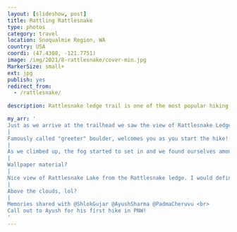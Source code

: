 ```yaml
---
layout: [slideshow, post]
title: Rattling Rattlesnake
type: photos
category: travel
location: Snoqualmie Region, WA
country: USA
coordi: (47.4308, -121.7751)
image: /img/2021/8-rattlesnake/cover-min.jpg
MarkerSize: small+
ext: jpg
publish: yes
redirect_from:
  - /rattlesnake/ 
    
description: Rattlesnake ledge trail is one of the most popular hiking trails in Seattle and it is perfect for as a Seattle day hike. Not a sunny day, but we really wanted to do a hike and Rattlesnake ledge hike is a great cloudy day hike with possibilities to see cloud inversion if lucky!

my_arr: '
Just as we arrive at the trailhead we saw the view of Rattlesnake Ledge''s sheer rock face hiding amongst the clouds across Rattlesnake Lake. 
|
Famously called "greeter" boulder, welcomes you as you start the hike!
|
As we climbed up, the fog started to set in and we found ourselves amongst clouds and long moss covered trees!
|
Wallpaper material?
|
Nice view of Rattlesnake Lake from the Rattlesnake ledge. I would definitely want to come back on a sunny/ clear day here haha!
|
Above the clouds, lol?
|
Memories shared with @ShlokGujar @AyushSharma @PadmaCheruvu <br>
Call out to Ayush for his first hike in PNW!
'
---
```

<!-- http://compressjpeg.com -->
<!-- http://compressimage.toolur.com/ 1024, 400-->
<!-- https://ezgif.com/optimize/ remove second and then lossy 50. Best is transparency. Fuzzy 6-->
<!-- https://support.google.com/blogger/thread/1950766?hl=en -->
<!-- bundle exec jekyll serve -->
